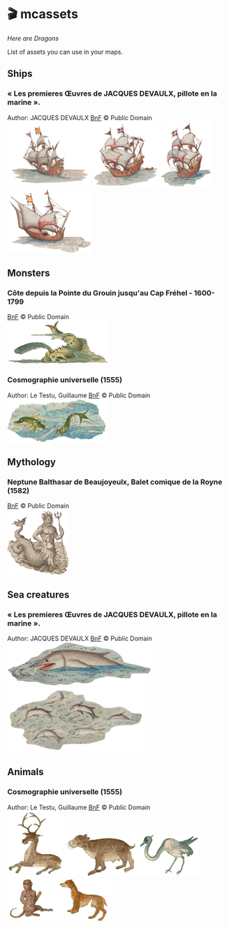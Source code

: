 # 🎬 mcassets
*Here are Dragons*

List of assets you can use in your maps.

## Ships
### « Les premieres Œuvres de JACQUES DEVAULX, pillote en la marine ».
Author:  JACQUES DEVAULX
[BnF](https://gallica.bnf.fr/ark:/12148/btv1b550024840/f67.item) © Public Domain   
<img src="./img/portulan/ark-12148-btv1b550024840-f67-1.png" height="150" /> <img src="./img/portulan/ark-12148-btv1b550024840-f67-2.png" height="150" /> <img src="./img/portulan/ark-12148-btv1b550024840-f67-3.png" height="150" /> <img src="./img/portulan/ark-12148-btv1b550024840-f67-4.png" height="150" />

## Monsters

### Côte depuis la Pointe du Grouin jusqu'au Cap Fréhel - 1600-1799
[BnF](https://gallica.bnf.fr/ark:/12148/btv1b59055799/f1.item)  © Public Domain   
<img src="./img/monster/bnf-btv1b59055799.png" height="100" />

###  Cosmographie universelle (1555)
Author:  Le Testu, Guillaume
[BnF](https://gallica.bnf.fr/ark:/12148/btv1b8447838j/) © Public Domain    
<img src="./img/monster/bnf-btv1b8447838j-f74.png" height="100" />

## Mythology

### Neptune Balthasar de Beaujoyeulx, Balet comique de la Royne (1582)
[BnF](https://essentiels.bnf.fr/fr/image/4cf40b3c-b856-4181-bc3d-b5ea321c18c0-neptune) © Public Domain    
<img src="./img/mythology/neptune.png" height="150" />

## Sea creatures

### « Les premieres Œuvres de JACQUES DEVAULX, pillote en la marine ».
Author:  JACQUES DEVAULX
[BnF](https://gallica.bnf.fr/ark:/12148/btv1b550024840/) © Public Domain   
<img src="./img/marin/swordfish_btv1b550024840_88.png" height="100" /> <img src="./img/marin/dolphin_btv1b550024840_88.png" height="150" />

## Animals

###  Cosmographie universelle (1555)
Author:  Le Testu, Guillaume
[BnF](https://gallica.bnf.fr/ark:/12148/btv1b8447838j/) © Public Domain    
<img src="./img/animal/deer-btv1b8447838j_108.png" height="150" /> <img src="./img/animal/bear-btv1b8447838j_108.png" height="100" /> <img src="./img/animal/heron-btv1b8447838j_108.png" height="100" /> <img src="./img/animal/monkey-btv1b8447838j_96.png" height="100" /> <img src="./img/animal/leopard-btv1b8447838j_96.png" height="100" />

